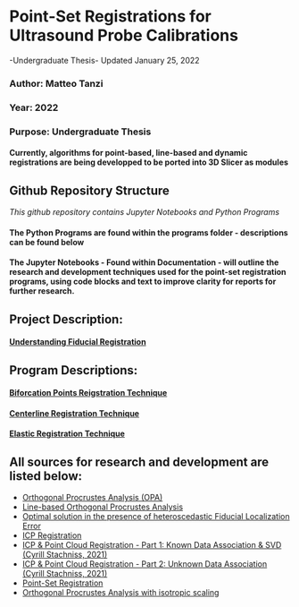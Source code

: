 # Point-Set Registrations for Ultrasound Probe Calibrations 
-Undergraduate Thesis-
Updated January 25, 2022

### Author: Matteo Tanzi
### Year: 2022
### Purpose: Undergraduate Thesis
#### Currently, algorithms for point-based, line-based and dynamic registrations are being developped to be ported into 3D Slicer as modules

## Github Repository Structure
*This github repository contains Jupyter Notebooks and Python Programs*
#### The Python Programs are found within the programs folder - descriptions can be found below
#### The Jupyter Notebooks - Found within Documentation - will outline the research and development techniques used for the point-set registration programs, using code blocks and text to improve clarity for reports for further research.

## Project Description:
#### [Understanding Fiducial Registration](https://github.com/MatteoTanziCodes/Western-3DSlicer-Modules/blob/main/Documentation/Fiducial%20Registration.ipynb)

## Program Descriptions:
#### [Biforcation Points Reigstration Technique](https://github.com/MatteoTanziCodes/Western-3DSlicer-Modules/blob/main/Documentation/biforcation-mapping-sys.ipynb)

#### [Centerline Registration Technique](https://github.com/MatteoTanziCodes/Western-3DSlicer-Modules/blob/main/Documentation/centerline-mapping-sys.ipynb)

#### [Elastic Registration Technique](https://github.com/MatteoTanziCodes/Western-3DSlicer-Modules/blob/main/Documentation/dynamic-mapping-sys.ipynb)

## All sources for research and development are listed below:
- [Orthogonal Procrustes Analysis (OPA)](https://github.com/chene/ARQOPUS/blob/main/point_Procrustes.ipynb)
- [Line-based Orthogonal Procrustes Analysis](https://github.com/chene/ARQOPUS/blob/main/line_Procrustes.ipynb)
- [Optimal solution in the presence of heteroscedastic Fiducial Localization Error](https://github.com/chene/ARQOPUS/blob/main/HEIV.ipynb)
- [ICP Registration](http://www.open3d.org/docs/0.7.0/tutorial/Basic/icp_registration.html)
- [ICP & Point Cloud Registration - Part 1: Known Data Association & SVD (Cyrill Stachniss, 2021)](https://youtu.be/dhzLQfDBx2Q)
- [ICP & Point Cloud Registration - Part 2: Unknown Data Association (Cyrill Stachniss, 2021)](https://youtu.be/ktRqKxddjJk)
- [Point-Set Registration](https://en.wikipedia.org/wiki/Point-set_registration)
- [Orthogonal Procrustes Analysis with isotropic scaling](https://chene.github.io/software/2020_OPA_isotropic)
